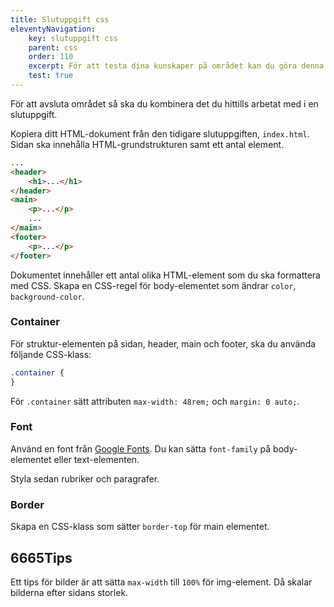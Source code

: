 ```yaml
---
title: Slutuppgift css
eleventyNavigation:
    key: slutuppgift css
    parent: css
    order: 110
    excerpt: För att testa dina kunskaper på området kan du göra denna slutuppgift.
    test: true
---
```


För att avsluta området så ska du kombinera det du hittills arbetat med i en slutuppgift.

Kopiera ditt HTML-dokument från den tidigare slutuppgiften, `index.html`. Sidan ska innehålla HTML-grundstrukturen samt ett antal element.

```html
...
<header>
    <h1>...</h1>
</header>
<main>
    <p>...</p>
    ...
</main>
<footer>
    <p>...</p>
</footer>
```

Dokumentet innehåller ett antal olika HTML-element som du ska formattera med CSS. Skapa en CSS-regel för body-elementet som ändrar `color`, `background-color`.

### Container

För struktur-elementen på sidan, header, main och footer, ska du använda följande CSS-klass:

```css
.container {
}
```

För `.container` sätt attributen `max-width: 48rem;` och `margin: 0 auto;`.

### Font

Använd en font från [Google Fonts](https://fonts.google.com/). Du kan sätta `font-family` på body-elementet eller text-elementen.

Styla sedan rubriker och paragrafer.

### Border

Skapa en CSS-klass som sätter `border-top` för main elementet.

## 6665Tips

Ett tips för bilder är att sätta `max-width` till `100%` för img-element. Då skalar bilderna efter sidans storlek.
